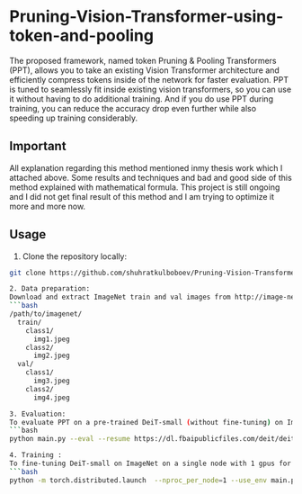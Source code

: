 # Pruning-Vision-Transformer-using-token-and-pooling

The proposed framework, named token Pruning & Pooling Transformers (PPT), allows you to take an existing Vision Transformer architecture and efficiently compress tokens inside of the network for faster evaluation. PPT is tuned to seamlessly fit inside existing vision transformers, so you can use it without having to do additional training. And if you do use PPT during training, you can reduce the accuracy drop even further while also speeding up training considerably.

## Important
All explanation regarding this method mentioned inmy thesis work which I attached above. Some results and techniques and bad and good side of this method explained with mathematical formula. This project is still ongoing and I did not get final result of this method and I am trying to optimize it more and more now.
## Usage
1. Clone the repository locally:
```bash
git clone https://github.com/shuhratkulboboev/Pruning-Vision-Transformer-using-token-and-pooling.git

2. Data preparation:
Download and extract ImageNet train and val images from http://image-net.org/. The directory structure is the standard layout for the torchvision datasets.ImageFolder, and the training and validation data is expected to be in the train/ folder and val folder respectively:
```bash
/path/to/imagenet/
  train/
    class1/
      img1.jpeg
    class2/
      img2.jpeg
  val/
    class1/
      img3.jpeg
    class2/
      img4.jpeg

3. Evaluation:
To evaluate PPT on a pre-trained DeiT-small (without fine-tuning) on ImageNet val with a single GPU run:
```bash
python main.py --eval --resume https://dl.fbaipublicfiles.com/deit/deit_small_patch16_224-cd65a155.pth --model deit_small_patch16_224 --data-path /path/to/imagenet --batch_size 256 --r_tokens 50 --pp_loc_list 3 6 9 --threshold 7e-5

4. Training :
To fine-tuning DeiT-small on ImageNet on a single node with 1 gpus for 50 epochs run:
```bash
python -m torch.distributed.launch  --nproc_per_node=1 --use_env main.py --resume https://dl.fbaipublicfiles.com/deit/deit_small_patch16_224-cd65a155.pth --model deit_small_patch16_224 --batch_size 256 --data-path /path/to/imagenet --epochs 50 --output_dir outputs/PPT_DeiT-S_thr-6e-5_r-50_lr-1e-5 --lr 1e-5 --r_tokens 50 --threshold 6e-5 --pp_loc_list 3 6 9

